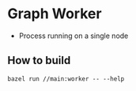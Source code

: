 # Graph Worker

* Process running on a single node

## How to build

```shell
bazel run //main:worker -- --help
```

